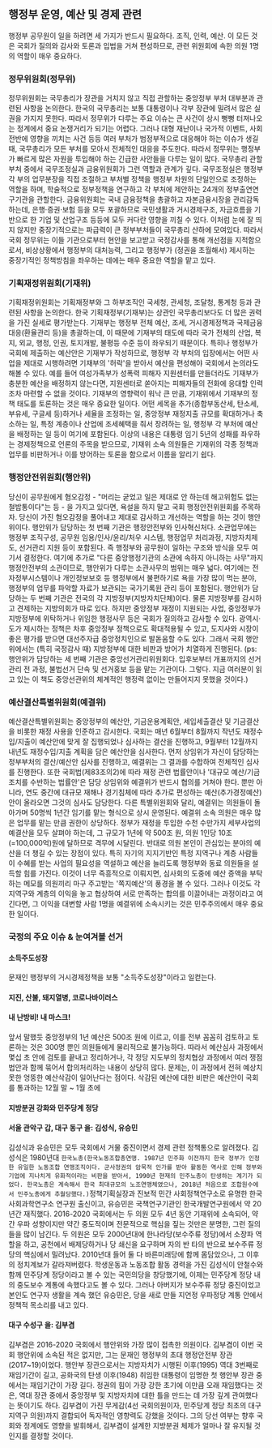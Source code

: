 ## 행정부 운영, 예산 및 경제 관련
행정부 공무원이 일을 하려면 세 가지가 반드시 필요하다. 조직, 인력, 예산. 이 모든 것은 국회가 질의와 감사와 토론과 입법을 거쳐 편성하므로, 관련 위원회에 속한 의원 1명의 역할이 매우 중요하다.

### 정무위원회(정무위)
정무위원회는 국무총리가 장관을 거치지 않고 직접 관할하는 중앙정부 부처 대부분과 관련된 사항을 논의한다. 한국의 국무총리는 보통 대통령이나 각부 장관에 밀려서 많은 실권을 가지지 못한다. 따라서 정무위가 다루는 주요 이슈는 큰 사건이 상시 뻥뻥 터져나오는 정계에서 중요 논쟁거리가 되기는 어렵다. 그러나 대형 재난이나 국가적 이벤트, 사회 전반에 영향을 끼치는 사건 등등 여러 부처가 범정부적으로 대응해야 하는 이슈가 생길 때, 국무총리가 모든 부처를 모아서 전체적인 대응을 주도한다. 따라서 정무위는 행정부가 빠르게 많은 자원을 투입해야 하는 긴급한 사안들을 다루는 일이 많다.
국무총리 관할 부처 중에서 국무조정실과 금융위원회가 그런 역할과 관계가 깊다. 국무조정실은 행정부 각 부의 업무분장을 직접 조절하고 부처별 정책을 행정부 차원의 단일안으로 조정하는 역할을 하며, 학술적으로 정부정책을 연구하고 각 부처에 제안하는 24개의 정부출연연구기관을 관할한다. 금융위원회는 국내 금융정책을 총괄하고 자본금융시장을 관리감독하는데, 은행·증권·보험 등을 모두 포괄하므로 국민생활과 거시경제구조, 자금흐름을 기반으로 한 기업 및 산업구조 등등에 모두 커다란 영향을 끼칠 수 있다. 이처럼 눈에 잘 띄지 않지만 중장기적으로는 파급력이 큰 정부부처들이 국무총리 산하에 모여있다. 따라서 국회 정무위는 이들 기관으로부터 현안을 보고받고 국정감사를 통해 개선점을 지적함으로서, 비상상황에서 행정부의 대처능력, 그리고 행정부가 (정권을 초월해서) 제시하는 중장기적인 정책방침을 좌우하는 데에는 매우 중요한 역할을 맡고 있다.

### 기획재정위원회(기재위)
기획재정위원회는 기획재정부와 그 하부조직인 국세청, 관세청, 조달청, 통계청 등과 관련된 사항을 논의한다. 한국 기획재정부(기재부)는 상관인 국무총리보다도 더 많은 권력을 가진 실세로 평가받는다. 기재부는 행정부 전체 예산, 조세, 거시경제정책과 국제금융 대응(환율관리 등)을 총괄하는데, 이 때문에 기재부의 태도에 따라 국가 전체의 산업, 복지, 외교, 행정, 인권, 토지개발, 불평등 수준 등이 좌우되기 때문이다. 특히나 행정부가 국회에 제출하는 예산안은 기재부가 작성하므로, 행정부 각 부처의 입장에서는 어떤 사업을 제대로 시행하려면 기재부의 '허락'을 받아서 예산을 편성해야 국회에서 논의라도 해볼 수 있다. 예를 들어 여성가족부가 성폭력 피해자 지원센터를 만들더라도 기재부가 충분한 예산을 배정하지 않는다면, 지원센터로 쏟아지는 피해자들의 전화에 응대할 인력조차 마련할 수 없을 것이다.
기재부의 영향력이 워낙 큰 만큼, 기재위에서 기재부의 정책 태도를 토론하는 것은 매우 중요한 일이다. 어떤 세목을 추가(종합부동산세, 탄소세, 부유세, 구글세 등)하거나 세율을 조정하는 일, 중앙정부 재정지출 규모를 확대하거나 축소하는 일, 특정 계층이나 산업에 조세혜택을 줘서 장려하는 일, 행정부 각 부처에 예산을 배정하는 일 등이 여기에 포함된다. 이상의 내용은 대통령 임기 5년의 성패를 좌우하는 경제정책으로 언론의 주목을 받으므로, 기재위 소속 의원들은 기재위의 각종 정책과 업무를 비판하거나 이를 방어하는 토론을 함으로서 이름을 알리기 쉽다. 

### 행정안전위원회(행안위)
당신이 공무원에게 혐오감정 - "머리는 굳었고 일은 제대로 안 하는데 해고위험도 없는 철밥통이다"는 등 - 을 가지고 있다면, 욕설을 하지 말고 국회 행정안전위원회를 주목하자. 당신이 가진 혐오감정을 풀어내고 제대로 감사하고 개선하는 역할을 하는 것이 행안위이다. 
행안위가 담당하는 첫 번째 기관은 행정안전부와 인사혁신처다. 소관업무에는 행정부 조직구성, 공무원 임용/인사/윤리/처우 시스템, 행정업무 처리과정, 지방자치제도, 선거관리 지원 등이 포함된다. 즉 행정부와 공무원이 일하는 구조와 방식을 모두 여기서 결정한다. 여기에 추가로 "다른 중앙행정기관의 소관에 속하지 아니하는 사무"까지 행정안전부의 소관이므로, 행안위가 다루는 소관사무의 범위는 매우 넓다. 여기에는 전자정부시스템이나 개인정보보호 등 행정부에서 불편하기로 욕을 가장 많이 먹는 분야, 행정부의 업무를 파악할 자료가 보관되는 국가기록원 관리 등이 포함된다.
행안위가 담당하는 두 번째 기관은 전국의 각 지방정부(지방자치단체)이다. 물론 지방정부를 감시하고 견제하는 지방의회가 따로 있다. 하지만 중앙정부 재정이 지원되는 사업, 중앙정부가 지방정부에 위탁하거나 위임한 행정사무 등은 국회가 질의하고 감사할 수 있다. 광역시·도가 제시하는 정책은 차후 중앙정부 정책으로도 확대적용될 수 있고, 도지사와 시장이 좋은 평가를 받으면 대선주자급 중앙정치인으로 발돋움할 수도 있다. 그래서 국회 행안위에서는 (특히 국정감사 때) 지방정부에 대한 비판과 방어가 치열하게 진행된다.
(ps: 행안위가 담당하는 세 번째 기관은 중앙선거관리위원회다. 입후보부터 개표까지의 선거관리 전 과정, 불법선거 단속 및 선거홍보 등을 맡는 기관이다. 그렇다. 지금 여러분이 읽고 있는 이 책도 중앙선관위의 체계적인 행정력 없이는 만들어지지 못했을 것이다.)

### 예산결산특별위원회(예결위)
예산결산특별위원회는 중앙정부의 예산안, 기금운용계획안, 세입세출결산 및 기금결산을 비롯한 재정 사용을 인준하고 감시한다. 국회는 매년 6월부터 8월까지 작년도 재정수입/지출이 예산안에 맞게 잘 집행되었나 심사하는 결산을 진행하고, 9월부터 12월까지 내년도 재정수입/지출 계획을 담은 예산안을 심사한다. 먼저 상임위가 자신이 담당하는 정부부처의 결산/예산안 심사를 진행하고, 예결위는 그 결과를 수합하여 전체적인 심사를 진행한다. 또한 국회법(제83조의2)에 따라 재정 관련 법률안이나 '대규모 예산/기금 조치를 수반하는 법률안'은 담당 상임위와 예결위가 반드시 협의를 거쳐야 한다. 뿐만 아니라, 연도 중간에 대규모 재해나 경기침체에 따라 추가로 편성하는 예산(추가경정예산)안이 올라오면 그것의 심사도 담당한다. 
다른 특별위원회와 달리, 예결위는 의원들이 돌아가며 50명씩 1년간 임기를 맡는 형식으로 상시 운영된다. 예결위 소속 의원은 매우 많은 업무를 맡는 만큼 권한이 상당하다. 정부가 재정을 투입한 수천 수만가지 세부사업의 예결산을 모두 살펴야 하는데, 그 규모가 1년에 약 500조 원, 의원 1인당 10조(=100,000억)원에 달하므로 격무에 시달린다. 반대로 의원 본인이 관심있는 분야의 예산을 더 챙길 수 있는 장점이 있다. 특히 자기의 지지기반인 특정 지역구나 계층 사람들이 수혜를 받는 사업의 필요성을 역설하고 예산을 늘리도록 행정부와 동료 의원들을 설득할 힘를 가진다. 이것이 너무 즉흥적으로 이뤄지면, 심사회의 도중에 예산 증액을 부탁하는 메모를 의원끼리 마구 주고받는 '쪽지예산'의 풍경을 볼 수 있다. 그러나 이것도 각 지역구와 계층의 이익을 놓고 협상하여 서로 만족하는 합의를 이끌어내는 과정이라고 여긴다면, 그 이익을 대변할 사람 1명을 예결위에 소속시키는 것은 민주주의에서 매우 중요한 일이다. 

### 국정의 주요 이슈 & 눈여겨볼 선거

#### 소득주도성장
문재인 행정부의 거시경제정책을 보통 "소득주도성장"이라고 일컫는다. 

#### 지진, 산불, 돼지열병, 코로나바이러스

#### 내 난방비! 내 마스크!
앞서 말했듯 중앙정부의 1년 예산은 500조 원에 이르고, 이를 전부 꼼꼼히 검토하고 토론하는 것은 300명 뿐인 의원들에게 물리적으로 불가능하다. 따라서 예산심사 과정에서 몇십 초 안에 검토를 끝내고 정리하거나, 각 정당 지도부의 정치협상 과정에서 여러 쟁점법안과 함께 묶어서 합의처리하는 내용이 상당히 많다. 문제는, 이 과정에서 전혀 예상치 못한 엉뚱한 예산삭감이 일어난다는 점이다. 삭감된 예산에 대한 비판은 예산안이 국회를 통과하는 12월 말 ~ 1월 초에 

#### 지방분권 강화와 민주당계 정당


#### 서울 관악구 갑, 대구 동구 을: 김성식, 유승민
김성식과 유승민은 모두 국회에서 거물 중진이면서 경제 관련 정책통으로 알려졌다. 김성식은 1980년대 `한국노총(한국노동조합총연맹. 1987년 민주화 이전까지 한국 정부가 인정한 유일한 노동조합 연맹조직이다. 군사정권의 암묵적 인가를 받아 활동한 역사로 인해 정부와 기업에 지나치게 유화적이라는 비판을 받아서, 1990년 현재의 민주노총이 탄생하는 계기가 되었다. 한국노총은 계속해서 한국 최대규모의 노조연맹체였으나, 2018년 처음으로 조합원수에서 민주노총에게 추월당했다.)`정책기획실장과 진보적 민간 사회정책연구소로 유명한 한국사회과학연구소 연구원 출신이고, 유승민은 국책연구기관인 한국개발연구원에서 약 20년간 재직했다. 2016-2020 국회에서는 두 의원 모두 4년 동안 기재위에 소속되어, 약간 우파 성향이지만 약간 중도적이며 전문적으로 핵심을 짚는 것만은 분명한, 그런 질의들을 많이 남긴다. 두 의원은 모두 2000년대에 한나라당(보수주류 정당)에서 소장파 역할을 하고, 공천에서 배제당하거나 당 쇄신을 요구하며 자의 반 타의 반으로 보수주류 정당의 핵심에서 밀려났다. 2010년대 들어 둘 다 바른미래당에 함께 몸담았으나, 그 이후의 정치계보가 갈라져버렸다. 학생운동과 노동조합 활동 경력을 가진 김성식이 안철수와 함께 민주당계 정당이라고 볼 수 있는 국민의당을 창당했기에, 이제는 민주당계 정당 내의 중도보수 계통에 속했다고도 볼 수 있다. 그러나 아버지가 보수주류 정당 중진이었고 본인도 연구자 생활을 계속 했던 유승민은, 당을 새로 만들 지언정 우파정당 계통 안에서 정책적 목소리를 내고 있다. 

#### 대구 수성구 을: 김부겸
김부겸은 2016-2020 국회에서 행안위와 가장 많이 접촉한 의원이다. 김부겸이 이번 국회 행안위에 소속된 적은 없지만, 그는 문재인 행정부의 초대 행정안전부 장관(2017~19)이었다. 행안부 장관으로서는 지방자치가 시행된 이후(1995) 역대 3번째로 재임기간이 길고, 공화국의 탄생 이후(1948) 취임한 대통령이 임명한 첫 행안부 장관 중에서는 재임기간이 가장 길다. 정권의 힘이 가장 강한 초기에 이만큼 오래 재임했다는 것은, 역대 장관 중에서 중앙정부 및 지방자치에 대한 틀을 만드는 데 가장 깊게 관여했다는 뜻이기도 하다. 김부겸이 가진 무게감(4선 국회의원이자, 민주당계 정당 최초의 대구 지역구 의원)까지 결합되어 독자적인 영향력도 강했을 것이다. 그의 당선 여부는 향후 국회와 정계에도 영향을 발휘해서, 김부겸이 설계한 지방분권 체제가 얼마나 잘 유지될 것인지를 결정할 것이다. 
